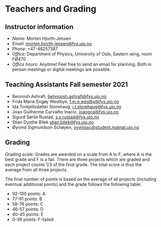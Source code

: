 # Teachers and Grading


## Instructor information
* _Name_: Morten Hjorth-Jensen
* _Email_: morten.hjorth-jensen@fys.uio.no
* _Phone_: +47-48257387
* _Office_: Department of Physics, University of Oslo, Eastern wing, room FØ470 
* _Office hours_: *Anytime*! Feel free to send an email for planning. Both in person meetings or digital meetings are possible.

##  Teaching Assistants Fall semester 2021
* Bennosh Ashrafi, behnoosh.ashrafi@fys.uio.no
* Frida Marie Engøy Westbye, f.m.e.westby@fys.uio.no
* Ida Torkjellsdatter Storehaug, i.t.storehaug@fys.uio.no
* Joao Guilherme Carvalho Inacio, joaogca@fys.uio.no
* Sigurd Sørlie Rustad, s.s.rustad@fys.uio.no
* Stian Dysthe Bilek stian.bilek@fys.uio.no
* Øyvind Sigmundson Schøyen, oyvinssc@student.matnat.uio.no


## Grading
Grading scale: Grades are awarded on a scale from A to F, where A is the best grade and F is a fail. There are three projects which are graded and each project counts 1/3 of the final grade. The total score is thus the average from all three projects.

The final number of points is based on the average of all projects (including eventual additional points) and the grade follows the following table:

 * 92-100 points: A
 * 77-91 points: B
 * 58-76 points: C
 * 46-57 points: D
 * 40-45 points: E
 * 0-39 points: F-failed





